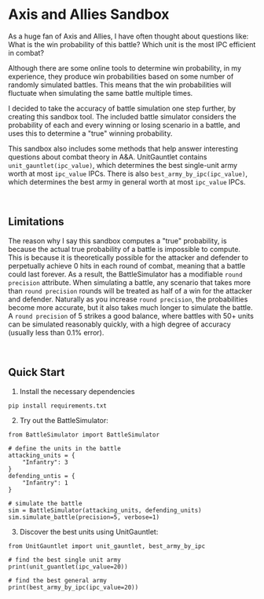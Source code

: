 # Axis and Allies Sandbox
As a huge fan of Axis and Allies, I have often thought about questions like:
What is the win probability of this battle?
Which unit is the most IPC efficient in combat?

Although there are some online tools to determine win probability, in my experience, they produce win probabilities
based on some number of randomly simulated battles. This means that the win probabilities will fluctuate when simulating
the same battle multiple times.

I decided to take the accuracy of battle simulation one step further, by creating this sandbox tool. The included battle
simulator considers the probability of each and every winning or losing scenario in a battle, and uses this to determine
a "true" winning probability.

This sandbox also includes some methods that help answer interesting questions about combat theory in A&A. UnitGauntlet 
contains `unit_gauntlet(ipc_value)`, which determines the best single-unit army worth at most `ipc_value` IPCs. There is
also `best_army_by_ipc(ipc_value)`, which determines the best army in general worth at most `ipc_value` IPCs.

<br>

## Limitations
The reason why I say this sandbox computes a "true" probability, is because the actual true probability of a battle is
impossible to compute. This is because it is theoretically possible for the attacker and defender to perpetually achieve
0 hits in each round of combat, meaning that a battle could last forever. As a result, the BattleSimulator has a modifiable
`round precision` attribute. When simulating a battle, any scenario that takes more than `round precision` 
rounds will be treated as half of a win for the attacker and defender. Naturally as you increase `round precision`, the probabilities
become more accurate, but it also takes much longer to simulate the battle. A `round precision` of 5 strikes a good balance,
where battles with 50+ units can be simulated reasonably quickly, with a high degree of accuracy (usually less than 0.1% error).

<br>

## Quick Start
1. Install the necessary dependencies
```
pip install requirements.txt
```

2. Try out the BattleSimulator:
```
from BattleSimulator import BattleSimulator

# define the units in the battle
attacking_units = {
    "Infantry": 3
}
defending_untis = {
    "Infantry": 1
}

# simulate the battle
sim = BattleSimulator(attacking_units, defending_units)
sim.simulate_battle(precision=5, verbose=1)
```

3. Discover the best units using UnitGauntlet:
```
from UnitGauntlet import unit_gauntlet, best_army_by_ipc

# find the best single unit army
print(unit_guantlet(ipc_value=20))

# find the best general army
print(best_army_by_ipc(ipc_value=20))
```
